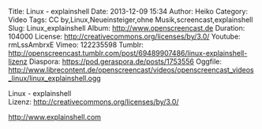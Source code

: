 Title: Linux - explainshell
Date: 2013-12-09 15:34
Author: Heiko
Category: Video
Tags: CC by,Linux,Neueinsteiger,ohne Musik,screencast,explainshell
Slug: Linux_explainshell
Album: http://www.openscreencast.de
Duration: 104000
License: http://creativecommons.org/licenses/by/3.0/
Youtube: rmLssAmbrxE
Vimeo: 122235598
Tumblr: http://openscreencast.tumblr.com/post/69489907486/linux-explainshell-lizenz
Diaspora: https://pod.geraspora.de/posts/1753556
Oggfile: http://www.librecontent.de/openscreencast/videos/openscreencast_videos_linux/linux_explainshell.ogg

Linux - explainshell  
Lizenz: <http://creativecommons.org/licenses/by/3.0/>  
  
<http://www.explainshell.com>

